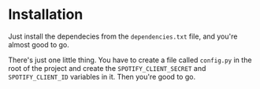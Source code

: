 # Installation

Just install the dependecies from the `dependencies.txt` file, and 
you're almost good to go.

There's just one little thing. You have to create a file called `config.py`
in the root of the project and create the `SPOTIFY_CLIENT_SECRET` 
and `SPOTIFY_CLIENT_ID` variables in it. Then you're good to go.
